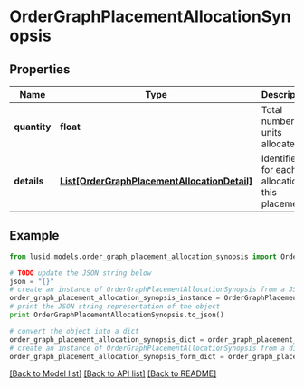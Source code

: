 # OrderGraphPlacementAllocationSynopsis


## Properties
Name | Type | Description | Notes
------------ | ------------- | ------------- | -------------
**quantity** | **float** | Total number of units allocated. | 
**details** | [**List[OrderGraphPlacementAllocationDetail]**](OrderGraphPlacementAllocationDetail.md) | Identifiers for each allocation in this placement. | 

## Example

```python
from lusid.models.order_graph_placement_allocation_synopsis import OrderGraphPlacementAllocationSynopsis

# TODO update the JSON string below
json = "{}"
# create an instance of OrderGraphPlacementAllocationSynopsis from a JSON string
order_graph_placement_allocation_synopsis_instance = OrderGraphPlacementAllocationSynopsis.from_json(json)
# print the JSON string representation of the object
print OrderGraphPlacementAllocationSynopsis.to_json()

# convert the object into a dict
order_graph_placement_allocation_synopsis_dict = order_graph_placement_allocation_synopsis_instance.to_dict()
# create an instance of OrderGraphPlacementAllocationSynopsis from a dict
order_graph_placement_allocation_synopsis_form_dict = order_graph_placement_allocation_synopsis.from_dict(order_graph_placement_allocation_synopsis_dict)
```
[[Back to Model list]](../README.md#documentation-for-models) [[Back to API list]](../README.md#documentation-for-api-endpoints) [[Back to README]](../README.md)


